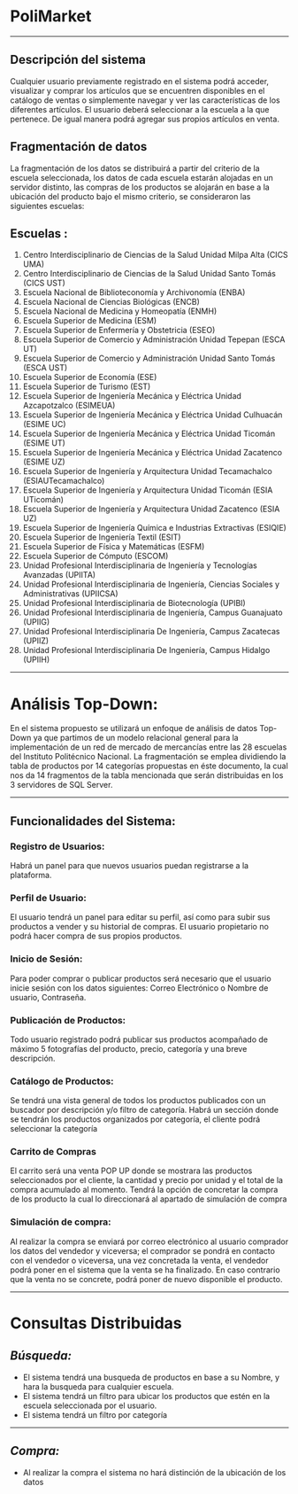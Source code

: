 # PoliMarket 
---
## Descripción del sistema

Cualquier usuario previamente registrado en el sistema podrá acceder, visualizar y comprar los artículos que se encuentren disponibles en el catálogo de ventas  o simplemente navegar y ver las características de los diferentes artículos.
El usuario deberá seleccionar a la escuela a la que pertenece.
De igual manera podrá agregar sus propios artículos en venta.

## Fragmentación de datos

La fragmentación de los datos se distribuirá a partir del criterio de la escuela seleccionada, los datos de cada escuela estarán alojadas en un servidor distinto, las compras de los productos se alojarán en base a la ubicación del producto bajo el mismo criterio, se consideraron las siguientes escuelas:

**Escuelas :**
---------------
1. Centro Interdisciplinario de Ciencias de la Salud Unidad Milpa Alta (CICS UMA)
2. Centro Interdisciplinario de Ciencias de la Salud Unidad Santo Tomás (CICS UST)
3. Escuela Nacional de Biblioteconomía y Archivonomía (ENBA)
4. Escuela Nacional de Ciencias Biológicas (ENCB)
5. Escuela Nacional de Medicina y Homeopatía (ENMH)
6. Escuela Superior de Medicina (ESM)
7. Escuela Superior de Enfermería y Obstetricia (ESEO)
8. Escuela Superior de Comercio y Administración Unidad Tepepan (ESCA UT)
9. Escuela Superior de Comercio y Administración Unidad Santo Tomás (ESCA UST)
10. Escuela Superior de Economía (ESE)
11. Escuela Superior de Turismo (EST)
12. Escuela Superior de Ingeniería Mecánica y Eléctrica Unidad Azcapotzalco (ESIMEUA)
13. Escuela Superior de Ingeniería Mecánica y Eléctrica Unidad Culhuacán (ESIME UC)
14. Escuela Superior de Ingeniería Mecánica y Eléctrica Unidad Ticomán (ESIME UT)
15. Escuela Superior de Ingeniería Mecánica y Eléctrica Unidad Zacatenco (ESIME UZ)
16. Escuela Superior de Ingeniería y Arquitectura Unidad Tecamachalco (ESIAUTecamachalco)
17. Escuela Superior de Ingeniería y Arquitectura Unidad Ticomán (ESIA UTicomán)
18. Escuela Superior de Ingeniería y Arquitectura Unidad Zacatenco (ESIA UZ)
19. Escuela Superior de Ingeniería Química e Industrias Extractivas (ESIQIE)
20. Escuela Superior de Ingeniería Textil (ESIT)
21. Escuela Superior de Física y Matemáticas (ESFM)
22. Escuela Superior de Cómputo (ESCOM)
23. Unidad Profesional Interdisciplinaria de Ingeniería y Tecnologías Avanzadas (UPIITA)
24. Unidad Profesional Interdisciplinaria de Ingeniería, Ciencias Sociales y Administrativas (UPIICSA)
25. Unidad Profesional Interdisciplinaria de Biotecnología (UPIBI)
26. Unidad Profesional Interdisciplinaria de Ingeniería, Campus Guanajuato (UPIIG)
27. Unidad Profesional Interdisciplinaria De Ingeniería, Campus Zacatecas (UPIIZ)
28. Unidad Profesional Interdisciplinaria De Ingeniería, Campus Hidalgo (UPIIH)
---
# Análisis Top-Down:
En el sistema propuesto se utilizará un enfoque de análisis de datos Top-Down ya que partimos de un modelo relacional general para la implementación de un red de mercado de mercancías entre las 28 escuelas del Instituto Politécnico Nacional. La fragmentación se emplea dividiendo la tabla de productos por 14 categorías propuestas en éste documento, la cual nos da 14 fragmentos de la tabla mencionada que serán distribuidas en los 3 servidores de SQL Server.

---
## Funcionalidades del Sistema:

### Registro de Usuarios: 
Habrá un panel para que nuevos usuarios puedan registrarse a la plataforma.

### Perfil de Usuario:
El usuario tendrá un panel para editar su perfil, así como para subir sus productos a vender y su historial de compras.
El usuario propietario no podrá hacer compra de sus propios productos.

### Inicio de Sesión:
Para poder comprar o publicar productos será necesario que el usuario inicie  sesión con los datos siguientes: Correo Electrónico o Nombre de usuario, Contraseña.

### Publicación de Productos:
Todo usuario registrado podrá publicar sus productos acompañado de máximo 5 fotografías del producto, precio, categoría y una breve descripción.

### Catálogo de Productos:
Se tendrá una vista general de todos los productos publicados con un buscador por descripción y/o filtro de categoría.
Habrá un sección donde se tendrán los productos organizados por categoría, el cliente podrá seleccionar la categoría  

### Carrito de Compras
El carrito será una venta POP UP donde se mostrara las productos seleccionados por el cliente, la cantidad y precio por unidad y el total de la compra acumulado al momento.
Tendrá la opción de concretar la compra de los producto la cual lo direccionará al apartado de simulación de compra

### Simulación de compra:
Al realizar la compra se enviará por correo electrónico al usuario comprador los datos del vendedor y viceversa; el comprador se pondrá en contacto con el vendedor o viceversa, una vez concretada la venta, el vendedor podrá poner en el sistema que la venta se ha finalizado. En caso contrario que la venta no se concrete, podrá poner de nuevo disponible el producto.

---
# Consultas Distribuidas
*Búsqueda:*
---------------
* El sistema tendrá una busqueda de productos en base a su Nombre, y hara la busqueda para cualquier escuela.
* El sistema tendrá un filtro para ubicar los productos que estén en la escuela seleccionada por el usuario.
* El sistema tendrá un filtro por categoría
---
*Compra:*
---------------
* Al realizar la compra el sistema no hará distinción de la ubicación de los datos
